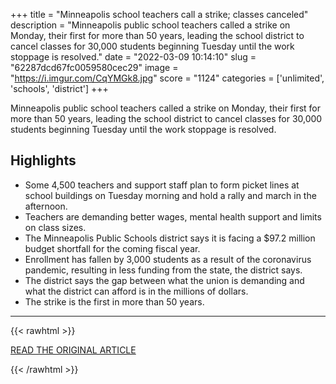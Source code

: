 +++
title = "Minneapolis school teachers call a strike; classes canceled"
description = "Minneapolis public school teachers called a strike on Monday, their first for more than 50 years, leading the school district to cancel classes for 30,000 students beginning Tuesday until the work stoppage is resolved."
date = "2022-03-09 10:14:10"
slug = "62287dcd67fc0059580cec29"
image = "https://i.imgur.com/CqYMGk8.jpg"
score = "1124"
categories = ['unlimited', 'schools', 'district']
+++

Minneapolis public school teachers called a strike on Monday, their first for more than 50 years, leading the school district to cancel classes for 30,000 students beginning Tuesday until the work stoppage is resolved.

## Highlights

- Some 4,500 teachers and support staff plan to form picket lines at school buildings on Tuesday morning and hold a rally and march in the afternoon.
- Teachers are demanding better wages, mental health support and limits on class sizes.
- The Minneapolis Public Schools district says it is facing a $97.2 million budget shortfall for the coming fiscal year.
- Enrollment has fallen by 3,000 students as a result of the coronavirus pandemic, resulting in less funding from the state, the district says.
- The district says the gap between what the union is demanding and what the district can afford is in the millions of dollars.
- The strike is the first in more than 50 years.

---

{{< rawhtml >}}
  <p class="article-category">
    <a target="_blank" href="https://www.reuters.com/world/us/minneapolis-school-teachers-call-strike-classes-canceled-2022-03-08/">READ THE ORIGINAL ARTICLE</a>
  </p>
{{< /rawhtml >}}
